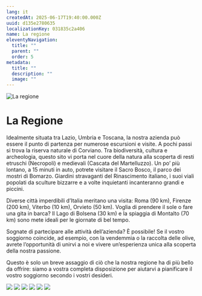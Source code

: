 ```yaml
---
lang: it
createdAt: 2025-06-17T19:40:00.000Z
uuid: d135e2780635
localizationKey: 031835c2a406
name: La regione
eleventyNavigation:
  title: ""
  parent: ""
  order: 5
metadata:
  title: ""
  description: ""
  image: ""
---
```


![La regione](/_images/sapins-arbre-ombre.webp)

# La Regione

Idealmente situata tra Lazio, Umbria e Toscana, la nostra azienda può essere il punto di partenza per numerose escursioni e visite.
A pochi passi si trova la riserva naturale di Corviano. Tra biodiversità, cultura e archeologia, questo sito vi porta nel cuore della natura alla scoperta di resti etruschi (Necropoli) e medievali (Cascata del Martelluzzo).
Un po’ più lontano, a 15 minuti in auto, potrete visitare il Sacro Bosco, il parco dei mostri di Bomarzo. Giardini stravaganti del Rinascimento italiano, i suoi viali popolati da sculture bizzarre e a volte inquietanti incanteranno grandi e piccini.

Diverse città imperdibili d’Italia meritano una visita: Roma (90 km), Firenze (200 km), Viterbo (10 km), Orvieto (50 km).
Voglia di prendere il sole o fare una gita in barca?
Il Lago di Bolsena (30 km) e la spiaggia di Montalto (70 km) sono mete ideali per le giornate di bel tempo.

Sognate di partecipare alle attività dell’azienda? È possibile!
Se il vostro soggiorno coincide, ad esempio, con la vendemmia o la raccolta delle olive, avrete l’opportunità di unirvi a noi e vivere un’esperienza unica alla scoperta della nostra passione.

Questo è solo un breve assaggio di ciò che la nostra regione ha di più bello da offrire: siamo a vostra completa disposizione per aiutarvi a pianificare il vostro soggiorno secondo i vostri desideri.

![](/_images/Photo-galerie-region4.webp) ![](/_images/Photo-galerie-region5.webp) ![](/_images/IMG_0700.webp) ![](/_images/IMG_2856.webp) ![](/_images/IMG_0713.webp) ![](/_images/IMG_0733.webp)
